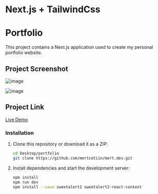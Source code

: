 # Next.js + TailwindCss

# Portfolio

This project contains a Next.js application used to create my personal portfolio website.

## Project Screenshot

![image](https://github.com/mertcetiin/Mert.dev/assets/102957602/d23392d0-67f2-4199-b099-c1ade9f25317)

![image](https://github.com/mertcetiin/Mert.dev/assets/102957602/47ad8802-4cd1-44f3-b040-a4689293aab0)


## Project Link

[Live Demo](https://mert-dev.vercel.app)


### Installation

1. Clone this repository or download it as a ZIP:

   ```bash
   cd Desktop/portfolio
   git clone https://github.com/mertcetiin/mert.dev.git

2. Install dependencies and start the development server:

   ```bash
   npm install
   npm run dev
   npm install --save sweetalert2 sweetalert2-react-content